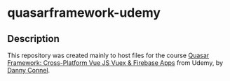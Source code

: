 # quasarframework-udemy


## Description

This repository was created mainly to host files for the course [Quasar Framework: Cross-Platform Vue JS Vuex & Firebase Apps](https://www.udemy.com/course/quasarframework/) from Udemy, by [Danny Connel](https://www.udemy.com/user/dannyconnell/).

